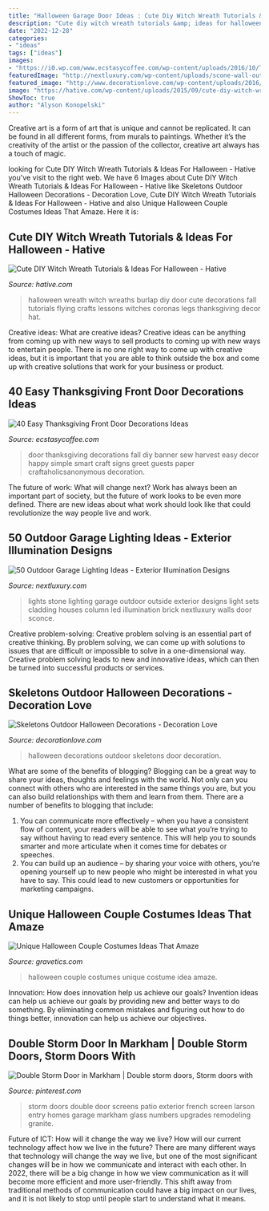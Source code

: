 ```yaml
---
title: "Halloween Garage Door Ideas : Cute Diy Witch Wreath Tutorials &amp; Ideas For Halloween"
description: "Cute diy witch wreath tutorials &amp; ideas for halloween"
date: "2022-12-28"
categories:
- "ideas"
tags: ["ideas"]
images:
- "https://i0.wp.com/www.ecstasycoffee.com/wp-content/uploads/2016/10/Thanksgiving-Front-Door-Decorations-20.jpg?resize=572%2C800"
featuredImage: "http://nextluxury.com/wp-content/uploads/scone-wall-outdoor-garage-lights.jpg"
featured_image: "http://www.decorationlove.com/wp-content/uploads/2016/08/Halloween-Door-Decoration-Ideas-5.jpg"
image: "https://hative.com/wp-content/uploads/2015/09/cute-diy-witch-wreath-tutorials/14-cute-diy-witch-wreath-tutorials.jpg"
ShowToc: true
author: "Alyson Konopelski"
---
```



Creative art is a form of art that is unique and cannot be replicated. It can be found in all different forms, from murals to paintings. Whether it’s the creativity of the artist or the passion of the collector, creative art always has a touch of magic.

	

		
looking for Cute DIY Witch Wreath Tutorials &amp; Ideas For Halloween - Hative you've visit to the right web. We have 6 Images about Cute DIY Witch Wreath Tutorials &amp; Ideas For Halloween - Hative like Skeletons Outdoor Halloween Decorations - Decoration Love, Cute DIY Witch Wreath Tutorials &amp; Ideas For Halloween - Hative and also Unique Halloween Couple Costumes Ideas That Amaze. Here it is:
		
    
## Cute DIY Witch Wreath Tutorials &amp; Ideas For Halloween - Hative

<img loading=lazy src="https://hative.com/wp-content/uploads/2015/09/cute-diy-witch-wreath-tutorials/14-cute-diy-witch-wreath-tutorials.jpg" onerror="this.onerror=null;this.src='https://tse2.mm.bing.net/th?id=OIP.8dyoidn7qEXz0ZIPzTSjuQHaK_&amp;pid=15.1';" alt="Cute DIY Witch Wreath Tutorials &amp; Ideas For Halloween - Hative">

_Source: hative.com_

>halloween wreath witch wreaths burlap diy door cute decorations fall tutorials flying crafts lessons witches coronas legs thanksgiving decor hat. 

	

Creative ideas: What are creative ideas?
Creative ideas can be anything from coming up with new ways to sell products to coming up with new ways to entertain people. There is no one right way to come up with creative ideas, but it is important that you are able to think outside the box and come up with creative solutions that work for your business or product.

    
## 40 Easy Thanksgiving Front Door Decorations Ideas

<img loading=lazy src="https://i0.wp.com/www.ecstasycoffee.com/wp-content/uploads/2016/10/Thanksgiving-Front-Door-Decorations-20.jpg?resize=572%2C800" onerror="this.onerror=null;this.src='https://tse1.mm.bing.net/th?id=OIP.6m4fGl-zrJ24KZPROo2S3QHaKW&amp;pid=15.1';" alt="40 Easy Thanksgiving Front Door Decorations Ideas">

_Source: ecstasycoffee.com_

>door thanksgiving decorations fall diy banner sew harvest easy decor happy simple smart craft signs greet guests paper craftaholicsanonymous decoration. 

	

The future of work: What will change next?
Work has always been an important part of society, but the future of work looks to be even more defined. There are new ideas about what work should look like that could revolutionize the way people live and work.

    
## 50 Outdoor Garage Lighting Ideas - Exterior Illumination Designs

<img loading=lazy src="http://nextluxury.com/wp-content/uploads/scone-wall-outdoor-garage-lights.jpg" onerror="this.onerror=null;this.src='https://tse2.mm.bing.net/th?id=OIP.gk4LAsbImhEQ7sxplDWwwwAAAA&amp;pid=15.1';" alt="50 Outdoor Garage Lighting Ideas - Exterior Illumination Designs">

_Source: nextluxury.com_

>lights stone lighting garage outdoor outside exterior designs light sets cladding houses column led illumination brick nextluxury walls door sconce. 

	

Creative problem-solving:
Creative problem solving is an essential part of creative thinking. By problem solving, we can come up with solutions to issues that are difficult or impossible to solve in a one-dimensional way. Creative problem solving leads to new and innovative ideas, which can then be turned into successful products or services.

    
## Skeletons Outdoor Halloween Decorations - Decoration Love

<img loading=lazy src="http://www.decorationlove.com/wp-content/uploads/2016/08/Halloween-Door-Decoration-Ideas-5.jpg" onerror="this.onerror=null;this.src='https://tse2.mm.bing.net/th?id=OIP.OrdfIag4K600EBCLAjdjIQHaLH&amp;pid=15.1';" alt="Skeletons Outdoor Halloween Decorations - Decoration Love">

_Source: decorationlove.com_

>halloween decorations outdoor skeletons door decoration. 

	

What are some of the benefits of blogging?
Blogging can be a great way to share your ideas, thoughts and feelings with the world. Not only can you connect with others who are interested in the same things you are, but you can also build relationships with them and learn from them. There are a number of benefits to blogging that include: 
1) You can communicate more effectively – when you have a consistent flow of content, your readers will be able to see what you’re trying to say without having to read every sentence. This will help you to sounds smarter and more articulate when it comes time for debates or speeches. 
2) You can build up an audience – by sharing your voice with others, you’re opening yourself up to new people who might be interested in what you have to say. This could lead to new customers or opportunities for marketing campaigns.

    
## Unique Halloween Couple Costumes Ideas That Amaze

<img loading=lazy src="https://www.gravetics.com/wp-content/uploads/2017/07/GREAT-Couple-Halloween-Costume-Idea.jpg" onerror="this.onerror=null;this.src='https://tse4.mm.bing.net/th?id=OIP.c4WM9ZNeFJETmRgkAmc7AgHaNB&amp;pid=15.1';" alt="Unique Halloween Couple Costumes Ideas That Amaze">

_Source: gravetics.com_

>halloween couple costumes unique costume idea amaze. 

	

Innovation: How does innovation help us achieve our goals?
Invention ideas can help us achieve our goals by providing new and better ways to do something. By eliminating common mistakes and figuring out how to do things better, innovation can help us achieve our objectives.

    
## Double Storm Door In Markham | Double Storm Doors, Storm Doors With

<img loading=lazy src="https://i.pinimg.com/736x/f4/21/99/f4219997395a48891b1169665744a874--double-storm-doors-house-beautiful.jpg" onerror="this.onerror=null;this.src='https://tse3.mm.bing.net/th?id=OIP.RHMCn_A48fcBHKG-gHS8_AAAAA&amp;pid=15.1';" alt="Double Storm Door in Markham | Double storm doors, Storm doors with">

_Source: pinterest.com_

>storm doors double door screens patio exterior french screen larson entry homes garage markham glass numbers upgrades remodeling granite. 

	

Future of ICT: How will it change the way we live?
How will our current technology affect how we live in the future? 
There are many different ways that technology will change the way we live, but one of the most significant changes will be in how we communicate and interact with each other. In 2022, there will be a big change in how we view communication as it will become more efficient and more user-friendly. This shift away from traditional methods of communication could have a big impact on our lives, and it is not likely to stop until people start to understand what it means.


